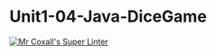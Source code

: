 # Unit1-04-Java-DiceGame
[![Mr Coxall's Super Linter](https://github.com/ICS4U-Programming-Zak-G/Unit1-04-Java-DiceGame/workflows/Mr%20Coxall's%20Super%20Linter/badge.svg)](https://github.com/ICS4U-Programming-Zak-G/Unit1-04-Java-DiceGame/actions/)
